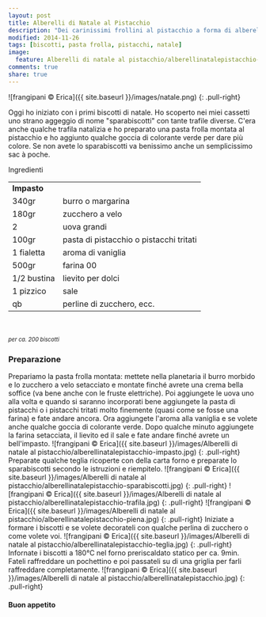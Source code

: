 ```yaml
---
layout: post
title: Alberelli di Natale al Pistacchio
description: "Dei carinissimi frollini al pistacchio a forma di alberello di natale!"
modified: 2014-11-26
tags: [biscotti, pasta frolla, pistacchi, natale]
image:
  feature: Alberelli di natale al pistacchio/alberellinatalepistacchio-header.jpg
comments: true
share: true
---
```


![frangipani © Erica]({{ site.baseurl }}/images/natale.png)
{: .pull-right}

Oggi ho iniziato con i primi biscotti di natale. Ho scoperto nei miei cassetti uno strano aggeggio di nome "sparabiscotti" con tante trafile diverse. C'era anche qualche trafila natalizia e ho preparato una pasta frolla montata al pistacchio e ho aggiunto qualche goccia di colorante verde per dare più colore. Se non avete lo sparabiscotti va benissimo anche un semplicissimo sac à poche.


<div class="ingredients">
  <div class="ingredients-title">Ingredienti</div>
  <table>
    <tbody>
      <tr>
        <td colspan="2"><b>Impasto</b></td>
      </tr>
      <tr>
        <td>340gr</td>
        <td>burro o margarina</td>
      </tr>
      <tr>
        <td>180gr</td>
        <td>zucchero a velo</td>
      </tr>
      <tr>
        <td>2</td>
        <td>uova grandi</td>
      </tr>
      <tr>
        <td>100gr</td>
        <td>pasta di pistacchio o pistacchi tritati</td>
      </tr>
      <tr>
        <td>1 fialetta</td>
        <td>aroma di vaniglia</td>
      </tr>
      <tr>
        <td>500gr</td>
        <td>farina 00</td>
      </tr>
      <tr>
        <td>1/2 bustina</td>
        <td>lievito per dolci</td>
      </tr>
      <tr>
        <td>1 pizzico</td>
        <td>sale</td>
      </tr>
      <tr>
        <td>qb</td>
        <td>perline di zucchero, ecc.</td>       
      </tr>
    </tbody>
  </table>
  <br></br>
  <i class="pull-right" style="font-size: 80%;">per ca. 200 biscotti</i>
</div>


<h3>
  <font color="grey">
    <i class="icon-cogs"></i>
  </font> Preparazione
</h3>

Prepariamo la pasta frolla montata: mettete nella planetaria il burro morbido e lo zucchero a velo setacciato e montate finché avrete una crema bella soffice (va bene anche con le fruste elettriche). Poi aggiungete le uova uno alla volta e quando si saranno incorporati bene aggiungete la pasta di pistacchi o i pistacchi tritati molto finemente (quasi come se fosse una farina) e fate andare ancora. Ora aggiungete l'aroma alla vaniglia e se volete anche qualche goccia di colorante verde. Dopo qualche minuto aggiungete la farina setacciata, il lievito ed il sale e fate andare finché avrete un bell'impasto. 
![frangipani © Erica]({{ site.baseurl }}/images/Alberelli di natale al pistacchio/alberellinatalepistacchio-impasto.jpg)
{: .pull-right}
Preparate qualche teglia ricoperte con della carta forno e preparate lo sparabiscotti secondo le istruzioni e riempitelo.
![frangipani © Erica]({{ site.baseurl }}/images/Alberelli di natale al pistacchio/alberellinatalepistacchio-sparabiscotti.jpg)
{: .pull-right}
![frangipani © Erica]({{ site.baseurl }}/images/Alberelli di natale al pistacchio/alberellinatalepistacchio-trafila.jpg)
{: .pull-right}
![frangipani © Erica]({{ site.baseurl }}/images/Alberelli di natale al pistacchio/alberellinatalepistacchio-piena.jpg)
{: .pull-right}
Iniziate a formare i biscotti e se volete decorateli con qualche perlina di zucchero o come volete voi.
![frangipani © Erica]({{ site.baseurl }}/images/Alberelli di natale al pistacchio/alberellinatalepistacchio-teglia.jpg)
{: .pull-right}
Infornate i biscotti a 180°C nel forno preriscaldato statico per ca. 9min. Fateli raffreddare un pochettino e poi passateli su di una griglia per farli raffreddare completamente.
![frangipani © Erica]({{ site.baseurl }}/images/Alberelli di natale al pistacchio/alberellinatalepistacchio.jpg)
{: .pull-right}

<h4>Buon appetito
  <font color="red">
    <i class="icon-smile"></i>
  </font>
</h4>
